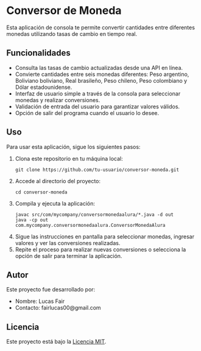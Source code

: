 <!DOCTYPE html>
<html lang="es">
<head>
    <meta charset="UTF-8">
    <meta name="viewport" content="width=device-width, initial-scale=1.0">
    <title>Conversor de Moneda</title>
</head>
<body>
    <h1>Conversor de Moneda</h1>
    <p>Esta aplicación de consola te permite convertir cantidades entre diferentes monedas utilizando tasas de cambio en tiempo real.</p>
    <h2>Funcionalidades</h2>
    <ul>
        <li>Consulta las tasas de cambio actualizadas desde una API en línea.</li>
        <li>Convierte cantidades entre seis monedas diferentes: Peso argentino, Boliviano boliviano, Real brasileño, Peso chileno, Peso colombiano y Dólar estadounidense.</li>
        <li>Interfaz de usuario simple a través de la consola para seleccionar monedas y realizar conversiones.</li>
        <li>Validación de entrada del usuario para garantizar valores válidos.</li>
        <li>Opción de salir del programa cuando el usuario lo desee.</li>
    </ul>
    <h2>Uso</h2>
    <p>Para usar esta aplicación, sigue los siguientes pasos:</p>
    <ol>
        <li>Clona este repositorio en tu máquina local:</li>
        <pre><code>git clone https://github.com/tu-usuario/conversor-moneda.git</code></pre>
        <li>Accede al directorio del proyecto:</li>
        <pre><code>cd conversor-moneda</code></pre>
        <li>Compila y ejecuta la aplicación:</li>
        <pre><code>javac src/com/mycompany/conversormonedaalura/*.java -d out
java -cp out com.mycompany.conversormonedaalura.ConversorMonedaAlura</code></pre>
        <li>Sigue las instrucciones en pantalla para seleccionar monedas, ingresar valores y ver las conversiones realizadas.</li>
        <li>Repite el proceso para realizar nuevas conversiones o selecciona la opción de salir para terminar la aplicación.</li>
    </ol>
    <h2>Autor</h2>
    <p>Este proyecto fue desarrollado por:</p>
    <ul>
        <li>Nombre: Lucas Fair</li>
        <li>Contacto: fairlucas00@gmail.com</li>
    </ul>
    <h2>Licencia</h2>
    <p>Este proyecto está bajo la <a href="LICENSE">Licencia MIT</a>.</p>
</body>
</html>
